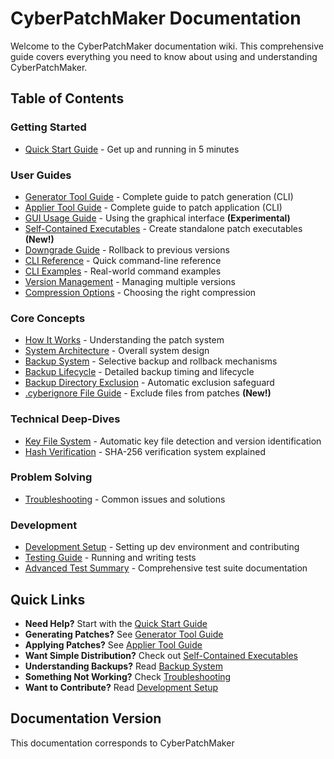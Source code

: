 # CyberPatchMaker Documentation

Welcome to the CyberPatchMaker documentation wiki. This comprehensive guide covers everything you need to know about using and understanding CyberPatchMaker.

## Table of Contents

### Getting Started
- [Quick Start Guide](quick-start.md) - Get up and running in 5 minutes

### User Guides
- [Generator Tool Guide](generator-guide.md) - Complete guide to patch generation (CLI)
- [Applier Tool Guide](applier-guide.md) - Complete guide to patch application (CLI)
- [GUI Usage Guide](gui-usage.md) - Using the graphical interface **(Experimental)**
- [Self-Contained Executables](self-contained-executables.md) - Create standalone patch executables **(New!)**
- [Downgrade Guide](downgrade-guide.md) - Rollback to previous versions
- [CLI Reference](cli-reference.md) - Quick command-line reference
- [CLI Examples](CLI-EXAMPLES.md) - Real-world command examples
- [Version Management](version-management.md) - Managing multiple versions
- [Compression Options](compression-guide.md) - Choosing the right compression

### Core Concepts
- [How It Works](how-it-works.md) - Understanding the patch system
- [System Architecture](architecture.md) - Overall system design
- [Backup System](backup-system.md) - Selective backup and rollback mechanisms
- [Backup Lifecycle](backup-lifecycle.md) - Detailed backup timing and lifecycle
- [Backup Directory Exclusion](backup-exclusion.md) - Automatic exclusion safeguard
- [.cyberignore File Guide](cyberignore-guide.md) - Exclude files from patches **(New!)**

### Technical Deep-Dives
- [Key File System](key-file-system.md) - Automatic key file detection and version identification
- [Hash Verification](hash-verification.md) - SHA-256 verification system explained

### Problem Solving
- [Troubleshooting](troubleshooting.md) - Common issues and solutions

### Development
- [Development Setup](development-setup.md) - Setting up dev environment and contributing
- [Testing Guide](testing-guide.md) - Running and writing tests
- [Advanced Test Summary](ADVANCED-TEST-SUMMARY.md) - Comprehensive test suite documentation

## Quick Links

- **Need Help?** Start with the [Quick Start Guide](quick-start.md)
- **Generating Patches?** See [Generator Tool Guide](generator-guide.md)
- **Applying Patches?** See [Applier Tool Guide](applier-guide.md)
- **Want Simple Distribution?** Check out [Self-Contained Executables](self-contained-executables.md)
- **Understanding Backups?** Read [Backup System](backup-system.md)
- **Something Not Working?** Check [Troubleshooting](troubleshooting.md)
- **Want to Contribute?** Read [Development Setup](development-setup.md)

## Documentation Version

This documentation corresponds to CyberPatchMaker
